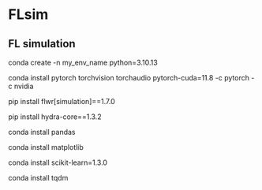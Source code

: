 # FLsim
## FL simulation
conda create -n my_env_name python=3.10.13

conda install pytorch torchvision torchaudio pytorch-cuda=11.8 -c pytorch -c nvidia

pip install flwr[simulation]==1.7.0

pip install hydra-core==1.3.2

conda install pandas

conda install matplotlib

conda install scikit-learn=1.3.0

conda install tqdm

[comment]: # (might need conda install cudatoolkit)
[comment]: # (ray==2.6.3)
